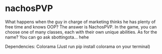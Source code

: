 # nachosPVP
What happens when the guy in charge of marketing thinks he has plenty of free time and knows OOP? The answer is NachosPVP.
In the game, you can choose one of many classes, each with their own unique abilities.
As for the name? You can go ask sbottingota... hehe

Dependencies: Colorama
(Just run pip install colorama on your terminal)
